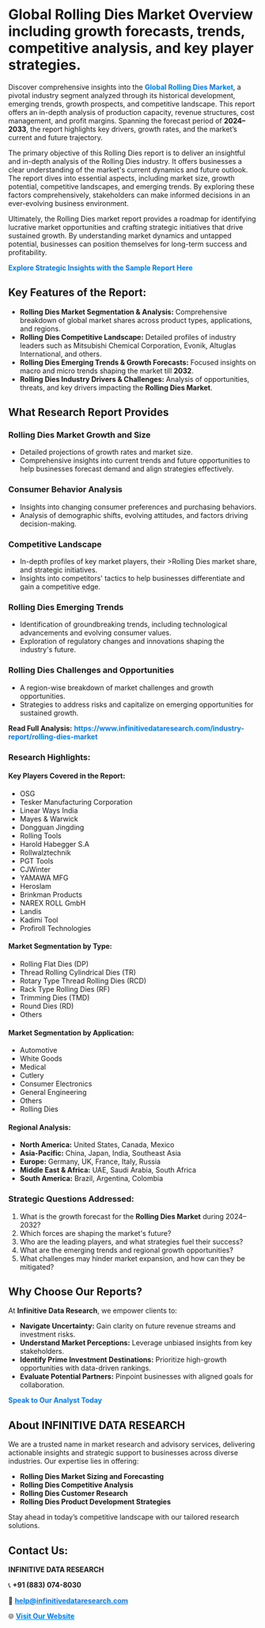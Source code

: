 <h1>Global Rolling Dies Market Overview including growth forecasts, trends, competitive analysis, and key player strategies.</h1>
<p>
Discover comprehensive insights into the 
<a href="https://www.infinitivedataresearch.com/industry-report/rolling-dies-market" rel="dofollow" style="color: #007BFF; text-decoration: none;"><strong>Global Rolling Dies Market</strong></a>, a pivotal industry segment analyzed through its historical development, emerging trends, growth prospects, and competitive landscape. This report offers an in-depth analysis of production capacity, revenue structures, cost management, and profit margins. Spanning the forecast period of <strong>2024–2033</strong>, the report highlights key drivers, growth rates, and the market’s current and future trajectory.
</p>
<p>
The primary objective of this Rolling Dies report is to deliver an insightful and in-depth analysis of the Rolling Dies industry. It offers businesses a clear understanding of the market's current dynamics and future outlook. The report dives into essential aspects, including market size, growth potential, competitive landscapes, and emerging trends. By exploring these factors comprehensively, stakeholders can make informed decisions in an ever-evolving business environment.
</p>
<p>
Ultimately, the Rolling Dies market report provides a roadmap for identifying lucrative market opportunities and crafting strategic initiatives that drive sustained growth. By understanding market dynamics and untapped potential, businesses can position themselves for long-term success and profitability.
</p>
<p>
<a href="https://www.infinitivedataresearch.com/request-sample/reportId=103970" style="color: #007BFF; text-decoration: none;"><strong>Explore Strategic Insights with the Sample Report Here</strong></a>
</p>

<h2>Key Features of the Report:</h2>
<ul>
<li><strong>Rolling Dies Market Segmentation & Analysis:</strong> Comprehensive breakdown of global market shares across product types, applications, and regions.</li>
<li><strong>Rolling Dies Competitive Landscape:</strong> Detailed profiles of industry leaders such as Mitsubishi Chemical Corporation, Evonik, Altuglas International, and others.</li>
<li><strong>Rolling Dies Emerging Trends & Growth Forecasts:</strong> Focused insights on macro and micro trends shaping the market till <strong>2032</strong>.</li>
<li><strong>Rolling Dies Industry Drivers & Challenges:</strong> Analysis of opportunities, threats, and key drivers impacting the <strong>Rolling Dies Market</strong>.</li>
</ul>

<h2>What Research Report Provides</h2>
<h3>Rolling Dies Market Growth and Size</h3>
<ul>
<li>Detailed projections of growth rates and market size.</li>
<li>Comprehensive insights into current trends and future opportunities to help businesses forecast demand and align strategies effectively.</li>
</ul>

<h3>Consumer Behavior Analysis</h3>
<ul>
<li>Insights into changing consumer preferences and purchasing behaviors.</li>
<li>Analysis of demographic shifts, evolving attitudes, and factors driving decision-making.</li>
</ul>

<h3>Competitive Landscape</h3>
<ul>
<li>In-depth profiles of key market players, their >Rolling Dies market share, and strategic initiatives.</li>
<li>Insights into competitors' tactics to help businesses differentiate and gain a competitive edge.</li>
</ul>

<h3>Rolling Dies Emerging Trends</h3>
<ul>
<li>Identification of groundbreaking trends, including technological advancements and evolving consumer values.</li>
<li>Exploration of regulatory changes and innovations shaping the industry's future.</li>
</ul>

<h3>Rolling Dies Challenges and Opportunities</h3>
<ul>
<li>A region-wise breakdown of market challenges and growth opportunities.</li>
<li>Strategies to address risks and capitalize on emerging opportunities for sustained growth.</li>
</ul>
<p><strong>Read Full Analysis:</strong> <a href="https://www.infinitivedataresearch.com/industry-report/rolling-dies-market" rel="dofollow" style="color: #007BFF; text-decoration: none;"><strong>https://www.infinitivedataresearch.com/industry-report/rolling-dies-market</strong></a></p>
<h3>Research Highlights:</h3>
<h4>Key Players Covered in the Report:</h4>
<ul><li>OSG</li><li>Tesker Manufacturing Corporation</li><li>Linear Ways India</li><li>Mayes &amp; Warwick</li><li>Dongguan Jingding</li><li>Rolling Tools</li><li>Harold Habegger S.A</li><li>Rollwalztechnik</li><li>PGT Tools</li><li>CJWinter</li><li>YAMAWA MFG</li><li>Heroslam</li><li>Brinkman Products</li><li>NAREX ROLL GmbH</li><li>Landis</li><li>Kadimi Tool</li><li>Profiroll Technologies</li></ul>
<h4>Market Segmentation by Type:</h4>
<ul><li>Rolling Flat Dies (DP)</li><li>Thread Rolling Cylindrical Dies (TR)</li><li>Rotary Type Thread Rolling Dies (RCD)</li><li>Rack Type Rolling Dies (RF)</li><li>Trimming Dies (TMD)</li><li>Round Dies (RD)</li><li>Others</li></ul>
<h4>Market Segmentation by Application:</h4>
<ul><li>Automotive</li><li>White Goods</li><li>Medical</li><li>Cutlery</li><li>Consumer Electronics</li><li>General Engineering</li><li>Others</li><li>Rolling Dies</li></ul>

<h4>Regional Analysis:</h4>
<ul>
<li><strong>North America:</strong> United States, Canada, Mexico</li>
<li><strong>Asia-Pacific:</strong> China, Japan, India, Southeast Asia</li>
<li><strong>Europe:</strong> Germany, UK, France, Italy, Russia</li>
<li><strong>Middle East & Africa:</strong> UAE, Saudi Arabia, South Africa</li>
<li><strong>South America:</strong> Brazil, Argentina, Colombia</li>
</ul>

<h3>Strategic Questions Addressed:</h3>
<ol>
<li>What is the growth forecast for the <strong>Rolling Dies Market</strong> during 2024–2032?</li>
<li>Which forces are shaping the market's future?</li>
<li>Who are the leading players, and what strategies fuel their success?</li>
<li>What are the emerging trends and regional growth opportunities?</li>
<li>What challenges may hinder market expansion, and how can they be mitigated?</li>
</ol>

<h2>Why Choose Our Reports?</h2>
<p>At <strong>Infinitive Data Research</strong>, we empower clients to:</p>
<ul>
<li><strong>Navigate Uncertainty:</strong> Gain clarity on future revenue streams and investment risks.</li>
<li><strong>Understand Market Perceptions:</strong> Leverage unbiased insights from key stakeholders.</li>
<li><strong>Identify Prime Investment Destinations:</strong> Prioritize high-growth opportunities with data-driven rankings.</li>
<li><strong>Evaluate Potential Partners:</strong> Pinpoint businesses with aligned goals for collaboration.</li>
</ul>
<p><a href="https://www.infinitivedataresearch.com/industry-report/rolling-dies-market" rel="dofollow" style="color: #007BFF; text-decoration: none;"><strong>Speak to Our Analyst Today</strong></a></p>

<h2>About INFINITIVE DATA RESEARCH</h2>
<p>We are a trusted name in market research and advisory services, delivering actionable insights and strategic support to businesses across diverse industries. Our expertise lies in offering:</p>
<ul>
<li><strong>Rolling Dies Market Sizing and Forecasting</strong></li>
<li><strong>Rolling Dies Competitive Analysis</strong></li>
<li><strong>Rolling Dies Customer Research</strong></li>
<li><strong>Rolling Dies Product Development Strategies</strong></li>
</ul>
<p>Stay ahead in today’s competitive landscape with our tailored research solutions.</p>

<h2>Contact Us:</h2>
<p><strong>INFINITIVE DATA RESEARCH</strong></p>
<p>📞 <strong>+91 (883) 074-8030</strong></p>
<p>📧 <strong><a href="mailto:help@infinitivedataresearch.com" style="color: #007BFF;">help@infinitivedataresearch.com</a></strong></p>
<p>🌐 <strong><a href="https://www.infinitivedataresearch.com" rel="dofollow" style="color: #007BFF;">Visit Our Website</a></strong></p>
